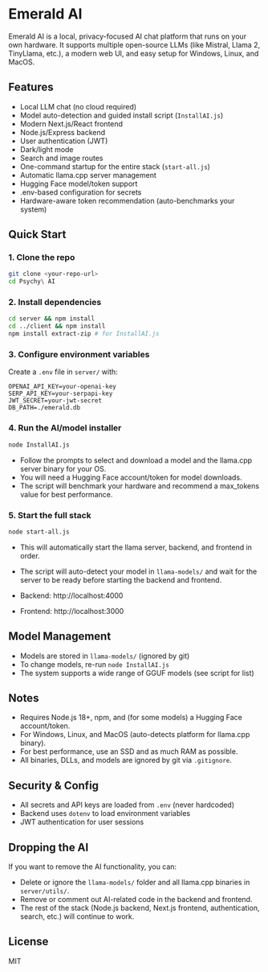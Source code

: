 # Emerald AI

Emerald AI is a local, privacy-focused AI chat platform that runs on your own hardware. It supports multiple open-source LLMs (like Mistral, Llama 2, TinyLlama, etc.), a modern web UI, and easy setup for Windows, Linux, and MacOS.

## Features
- Local LLM chat (no cloud required)
- Model auto-detection and guided install script (`InstallAI.js`)
- Modern Next.js/React frontend
- Node.js/Express backend
- User authentication (JWT)
- Dark/light mode
- Search and image routes
- One-command startup for the entire stack (`start-all.js`)
- Automatic llama.cpp server management
- Hugging Face model/token support
- .env-based configuration for secrets
- Hardware-aware token recommendation (auto-benchmarks your system)

## Quick Start

### 1. Clone the repo
```sh
git clone <your-repo-url>
cd Psychy\ AI
```

### 2. Install dependencies
```sh
cd server && npm install
cd ../client && npm install
npm install extract-zip # for InstallAI.js
```

### 3. Configure environment variables
Create a `.env` file in `server/` with:
```
OPENAI_API_KEY=your-openai-key
SERP_API_KEY=your-serpapi-key
JWT_SECRET=your-jwt-secret
DB_PATH=./emerald.db
```

### 4. Run the AI/model installer
```sh
node InstallAI.js
```
- Follow the prompts to select and download a model and the llama.cpp server binary for your OS.
- You will need a Hugging Face account/token for model downloads.
- The script will benchmark your hardware and recommend a max_tokens value for best performance.

### 5. Start the full stack
```sh
node start-all.js
```
- This will automatically start the llama server, backend, and frontend in order.
- The script will auto-detect your model in `llama-models/` and wait for the server to be ready before starting the backend and frontend.

- Backend: http://localhost:4000
- Frontend: http://localhost:3000

## Model Management
- Models are stored in `llama-models/` (ignored by git)
- To change models, re-run `node InstallAI.js`
- The system supports a wide range of GGUF models (see script for list)

## Notes
- Requires Node.js 18+, npm, and (for some models) a Hugging Face account/token.
- For Windows, Linux, and MacOS (auto-detects platform for llama.cpp binary).
- For best performance, use an SSD and as much RAM as possible.
- All binaries, DLLs, and models are ignored by git via `.gitignore`.

## Security & Config
- All secrets and API keys are loaded from `.env` (never hardcoded)
- Backend uses `dotenv` to load environment variables
- JWT authentication for user sessions

## Dropping the AI
If you want to remove the AI functionality, you can:
- Delete or ignore the `llama-models/` folder and all llama.cpp binaries in `server/utils/`.
- Remove or comment out AI-related code in the backend and frontend.
- The rest of the stack (Node.js backend, Next.js frontend, authentication, search, etc.) will continue to work.

## License
MIT
